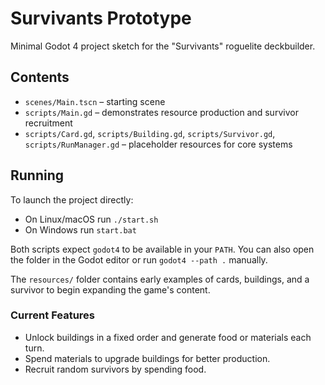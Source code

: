 # Survivants Prototype

Minimal Godot 4 project sketch for the "Survivants" roguelite deckbuilder.

## Contents
- `scenes/Main.tscn` – starting scene
- `scripts/Main.gd` – demonstrates resource production and survivor recruitment
- `scripts/Card.gd`, `scripts/Building.gd`, `scripts/Survivor.gd`, `scripts/RunManager.gd` – placeholder resources for core systems

## Running
To launch the project directly:

- On Linux/macOS run `./start.sh`
- On Windows run `start.bat`

Both scripts expect `godot4` to be available in your `PATH`. You can also open the folder in the Godot editor or run `godot4 --path .` manually.

The `resources/` folder contains early examples of cards, buildings, and a survivor to begin expanding the game's content.

### Current Features

- Unlock buildings in a fixed order and generate food or materials each turn.
- Spend materials to upgrade buildings for better production.
- Recruit random survivors by spending food.

